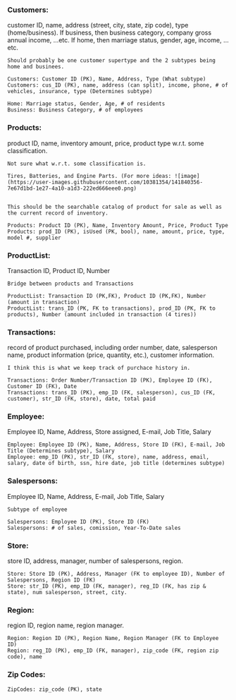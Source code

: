 ### Customers:
 customer ID, name, address (street, city, state, zip code), type (home/business). If business, then business category, company gross annual income, …etc. If home, then marriage status, gender, age, income, …etc.

    Should probably be one customer supertype and the 2 subtypes being home and businees.

    Customers: Customer ID (PK), Name, Address, Type (What subtype)
    Customers: cus_ID (PK), name, address (can split), income, phone, # of vehicles, insurance, type (Determines subtype)

    Home: Marriage status, Gender, Age, # of residents
    Business: Business Category, # of employees

### Products:
 product ID, name, inventory amount, price, product type w.r.t. some classification.

    Not sure what w.r.t. some classification is.
    
    Tires, Batteries, and Engine Parts. (For more ideas: ![image](https://user-images.githubusercontent.com/10381354/141840356-7e67d1bd-1e27-4a10-a1d3-222ed666eee0.png)

    
    This should be the searchable catalog of product for sale as well as the current record of inventory.

    Products: Product ID (PK), Name, Inventory Amount, Price, Product Type
    Products: prod_ID (PK), isUsed (PK, bool), name, amount, price, type, model #, supplier

### ProductList:
 Transaction ID, Product ID, Number

    Bridge between products and Transactions

    ProductList: Transaction ID (PK,FK), Product ID (PK,FK), Number (amount in transaction)
    ProductList: trans_ID (PK, FK to transactions), prod_ID (PK, FK to products), Number (amount included in transaction (4 tires))

### Transactions: 
record of product purchased, including order number, date, salesperson name, product information (price, quantity, etc.), customer information.

    I think this is what we keep track of purchace history in.

    Transactions: Order Number/Transaction ID (PK), Employee ID (FK), Customer ID (FK), Date
    Transactions: trans_ID (PK), emp_ID (FK, salesperson), cus_ID (FK, customer), str_ID (FK, store), date, total paid

### Employee:
 Employee ID, Name, Address, Store assigned, E-mail, Job Title, Salary
    
    Employee: Employee ID (PK), Name, Address, Store ID (FK), E-mail, Job Title (Determines subtype), Salary
    Employee: emp_ID (PK), str_ID (FK, store), name, address, email, salary, date of birth, ssn, hire date, job title (determines subtype)

### Salespersons: 
 Employee ID, Name, Address, E-mail, Job Title, Salary

    Subtype of employee

    Salespersons: Employee ID (PK), Store ID (FK)
    Salespersons: # of sales, comission, Year-To-Date sales

### Store: 
store ID, address, manager, number of salespersons, region.

    Store: Store ID (PK), Address, Manager (FK to employee ID), Number of Salespersons, Region ID (FK)
    Store: str_ID (PK), emp_ID (FK, manager), reg_ID (FK, has zip & state), num salesperson, street, city.


### Region: 
region ID, region name, region manager.

    Region: Region ID (PK), Region Name, Region Manager (FK to Employee ID)
    Region: reg_ID (PK), emp_ID (FK, manager), zip_code (FK, region zip code), name

### Zip Codes:

    ZipCodes: zip_code (PK), state
